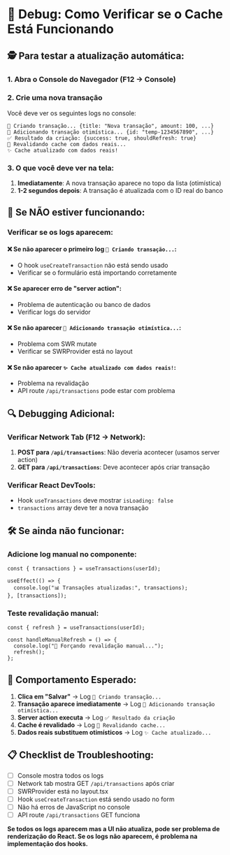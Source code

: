 # 🔧 Debug: Como Verificar se o Cache Está Funcionando

## 🕵️ **Para testar a atualização automática:**

### 1. **Abra o Console do Navegador** (F12 → Console)

### 2. **Crie uma nova transação**

Você deve ver os seguintes logs no console:

```
🚀 Criando transação... {title: "Nova transação", amount: 100, ...}
🔄 Adicionando transação otimística... {id: "temp-1234567890", ...}
✅ Resultado da criação: {success: true, shouldRefresh: true}
🔄 Revalidando cache com dados reais...
✨ Cache atualizado com dados reais!
```

### 3. **O que você deve ver na tela:**

1. **Imediatamente**: A nova transação aparece no topo da lista (otimística)
2. **1-2 segundos depois**: A transação é atualizada com o ID real do banco

## 🐛 **Se NÃO estiver funcionando:**

### Verificar se os logs aparecem:

#### ❌ **Se não aparecer o primeiro log** `🚀 Criando transação...`:

- O hook `useCreateTransaction` não está sendo usado
- Verificar se o formulário está importando corretamente

#### ❌ **Se aparecer erro de "server action"**:

- Problema de autenticação ou banco de dados
- Verificar logs do servidor

#### ❌ **Se não aparecer** `🔄 Adicionando transação otimística...`:

- Problema com SWR mutate
- Verificar se SWRProvider está no layout

#### ❌ **Se não aparecer** `✨ Cache atualizado com dados reais!`:

- Problema na revalidação
- API route `/api/transactions` pode estar com problema

## 🔍 **Debugging Adicional:**

### Verificar Network Tab (F12 → Network):

1. **POST para `/api/transactions`**: Não deveria acontecer (usamos server action)
2. **GET para `/api/transactions`**: Deve acontecer após criar transação

### Verificar React DevTools:

- Hook `useTransactions` deve mostrar `isLoading: false`
- `transactions` array deve ter a nova transação

## 🛠️ **Se ainda não funcionar:**

### Adicione log manual no componente:

```tsx
const { transactions } = useTransactions(userId);

useEffect(() => {
  console.log("📊 Transações atualizadas:", transactions);
}, [transactions]);
```

### Teste revalidação manual:

```tsx
const { refresh } = useTransactions(userId);

const handleManualRefresh = () => {
  console.log("🔄 Forçando revalidação manual...");
  refresh();
};
```

## 🎯 **Comportamento Esperado:**

1. **Clica em "Salvar"** → Log `🚀 Criando transação...`
2. **Transação aparece imediatamente** → Log `🔄 Adicionando transação otimística...`
3. **Server action executa** → Log `✅ Resultado da criação`
4. **Cache é revalidado** → Log `🔄 Revalidando cache...`
5. **Dados reais substituem otimísticos** → Log `✨ Cache atualizado...`

## 📋 **Checklist de Troubleshooting:**

- [ ] Console mostra todos os logs
- [ ] Network tab mostra GET `/api/transactions` após criar
- [ ] SWRProvider está no layout.tsx
- [ ] Hook `useCreateTransaction` está sendo usado no form
- [ ] Não há erros de JavaScript no console
- [ ] API route `/api/transactions` GET funciona

**Se todos os logs aparecem mas a UI não atualiza, pode ser problema de renderização do React. Se os logs não aparecem, é problema na implementação dos hooks.**
